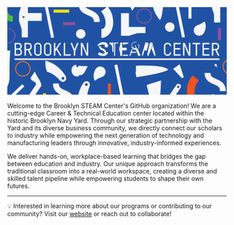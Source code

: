 <img src="https://github.com/Brooklyn-STEAM/.github/blob/main/profile/banner.png">

Welcome to the Brooklyn STEAM Center's GitHub organization! We are a cutting-edge Career & Technical Education center located within the historic Brooklyn Navy Yard. Through our strategic partnership with the Yard and its diverse business community, we directly connect our scholars to industry while empowering the next generation of technology and manufacturing leaders through innovative, industry-informed experiences.

We deliver hands-on, workplace-based learning that bridges the gap between education and industry. Our unique approach transforms the traditional classroom into a real-world workspace, creating a diverse and skilled talent pipeline while empowering students to shape their own futures.

---

💡 Interested in learning more about our programs or contributing to our community? Visit our [website](https://www.brooklynsteamcenter.org) or reach out to collaborate!
